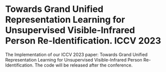 # Towards Grand Unified Representation Learning for Unsupervised Visible-Infrared Person Re-Identification. ICCV 2023
The Implementation of our ICCV 2023 paper: Towards Grand Unified Representation Learning for Unsupervised Visible-Infrared Person Re-Identification. The code will be released after the conference.
